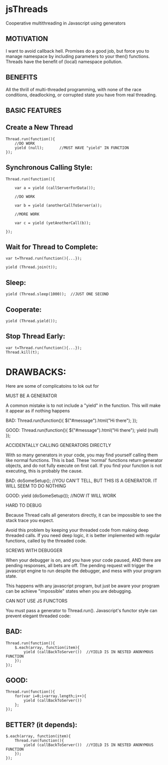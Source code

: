 jsThreads
=========

Cooperative multithreading in Javascript using generators


MOTIVATION
----------

I want to avoid callback hell.  Promises do a good job, but force you to manage
namespace by including parameters to your then() functions.  Threads have the
benefit of (local) namespace pollution.

BENEFITS
--------

All the thrill of multi-threaded programming, with none of the race conditions,
deadlocking, or corrupted state you have from real threading.





BASIC FEATURES
--------------

Create a New Thread
-------------------

	Thread.run(function(){
		//DO WORK
		yield (null);		//MUST HAVE "yield" IN FUNCTION
	});


Synchronous Calling Style:
--------------------------
	Thread.run(function(){

		var a = yield (callServerForData());

		//DO WORK

		var b = yield (anotherCallToServer(a));

		//MORE WORK

		var c = yield (yetAnotherCall(b));

	});

Wait for Thread to Complete:
----------------------------

	var t=Thread.run(function(){...});

	yield (Thread.join(t));

Sleep:
------

	yield (Thread.sleep(1000));  //JUST ONE SECOND

Cooperate:
----------

	yield (Thread.yield());


Stop Thread Early:
------------------

	var t=Thread.run(function(){...});
	Thread.kill(t);







DRAWBACKS:
==========

Here are some of complicatoins to lok out for



MUST BE A GENERATOR

A common mistake is to not include a "yield" in the function.  This will make
it appear as if nothing happens

BAD:
	Thread.run(function(){
		$("#message").html("Hi there");
	});

GOOD:
	Thread.run(function(){
		$("#message").html("Hi there");
		yield (null)
	});




ACCIDENTALLY CALLING GENERATORS DIRECTLY

With so many generators in your code, you may find yourself calling them like
normal functions.  This is bad.  These 'normal' functions return generator objects,
and do not fully execute on first call.   If you find your function is not
executing, this is probably the cause.

BAD:
	doSomeSetup();  //YOU CAN'T TELL, BUT THIS IS A GENERATOR.  IT WILL SEEM TO DO NOTHING

GOOD:
	yield (doSomeSetup());  //NOW IT WILL WORK



HARD TO DEBUG

Because Thread calls all generators directly, it can be impossible to see the
stack trace you expect.

Avoid this problem by keeping your threaded code from making deep threaded calls.
If you need deep logic, it is better implemented with regular functions, called by
the threaded code.


SCREWS WITH DEBUGGER

When your debugger is on, and you have your code paused, AND there are pending
responses, all bets are off.  The pending request will trigger the javascript
engine to run despite the debugger, and mess with your program state.

This happens with any javascript program, but just be aware your program can be
achieve "impossible" states when you are debugging.



CAN NOT USE JS FUNCTORS

You must pass a generator to Thread.run().  Javascript's functor style can prevent
elegant threaded code:

BAD:
----
	Thread.run(function(){
		$.each(array, function(item){
			yield (callBackToServer())  //YIELD IS IN NESTED ANONYMOUS FUNCTION
		});
	});

GOOD:
-----
	Thread.run(function(){
		for(var i=0;i<array.length;i++){
			yield (callBackToServer())
		};
	});

BETTER? (it depends):
---------------------
	$.each(array, function(item){
		Thread.run(function(){
			yield (callBackToServer())  //YIELD IS IN NESTED ANONYMOUS FUNCTION
		});
	});




